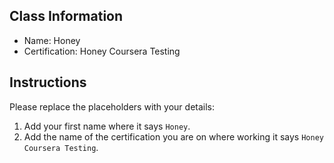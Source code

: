 ## Class Information
- Name: Honey
- Certification: Honey Coursera Testing  

## Instructions
Please replace the placeholders with your details:
1. Add your first name where it says `Honey`.  
2. Add the name of the certification you are on where working it says `Honey Coursera Testing`.  
